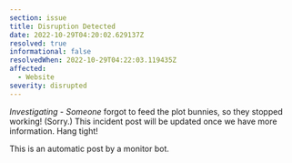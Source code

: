 ```yaml
---
section: issue
title: Disruption Detected
date: 2022-10-29T04:20:02.629137Z
resolved: true
informational: false
resolvedWhen: 2022-10-29T04:22:03.119435Z
affected:
  - Website
severity: disrupted
---
```

*Investigating* - _Someone_ forgot to feed the plot bunnies, so they stopped working! (Sorry.) This incident post will be updated once we have more information. Hang tight!

This is an automatic post by a monitor bot.
        